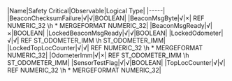 ﻿

|Name|Safety Critical|Observable|Logical Type|
|-----|
|BeaconChecksumFailure|√|√|BOOLEAN|
|BeaconMsgByte|√|×| REF NUMERIC_32 \h  \* MERGEFORMAT NUMERIC_32|
|BeaconMsgReady|√|×|BOOLEAN|
|LockedBeaconMsgReady|√|√|BOOLEAN|
|LockedOdometer|√|√| REF ST_ODOMETER_IMM \h ST_ODOMETER_IMM|
|LockedTopLocCounter|√|√| REF NUMERIC_32 \h  \* MERGEFORMAT NUMERIC_32|
|OdometerImm|√|×| REF ST_ODOMETER_IMM \h ST_ODOMETER_IMM|
|SensorTestFlag|√|√|BOOLEAN|
|TopLocCounter|√|√| REF NUMERIC_32 \h  \* MERGEFORMAT NUMERIC_32|

